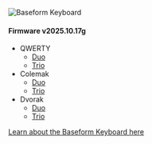 ![Baseform Keyboard](https://posture.works/cdn-cgi/image/width=2048,height=1365,fit=crop,quality=80,format=auto,onerror=redirect,metadata=none/wp-content/uploads/2025/08/Cover-Creative-2.jpg)

<!-- FIRMWARE-LINKS:START - Do not edit below, this section is managed by CI -->
#### Firmware v2025.10.17g
- QWERTY
  - [Duo](https://github.com/strangekbd66/baseform/releases/download/v2025.10.17g/qwerty_duo-v2025.10.17g.zip)
  - [Trio](https://github.com/strangekbd66/baseform/releases/download/v2025.10.17g/qwerty_trio-v2025.10.17g.zip)
- Colemak
  - [Duo](https://github.com/strangekbd66/baseform/releases/download/v2025.10.17g/colemak_duo-v2025.10.17g.zip)
  - [Trio](https://github.com/strangekbd66/baseform/releases/download/v2025.10.17g/colemak_trio-v2025.10.17g.zip)
- Dvorak
  - [Duo](https://github.com/strangekbd66/baseform/releases/download/v2025.10.17g/dvorak_duo-v2025.10.17g.zip)
  - [Trio](https://github.com/strangekbd66/baseform/releases/download/v2025.10.17g/dvorak_trio-v2025.10.17g.zip)

<!-- FIRMWARE-LINKS:END -->




















[Learn about the Baseform Keyboard here](https://posture.works/baseform/)

